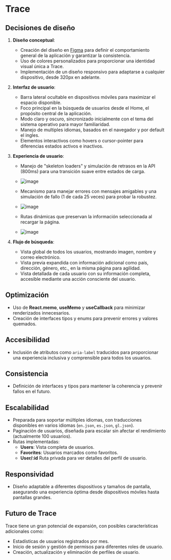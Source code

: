 # Trace

## Decisiones de diseño
1. **Diseño conceptual**: 
   - Creación del diseño en [Figma](https://www.figma.com/design/MHrNzVtLrsRZHzzpCGA85I/Trace?node-id=0-1&t=px2Q5U12w7Ta6v5D-1)
 para definir el comportamiento general de la aplicación y garantizar la consistencia.
   - Uso de colores personalizados para proporcionar una identidad visual única a Trace.
   - Implementación de un diseño responsivo para adaptarse a cualquier dispositivo, desde 320px en adelante.

2. **Interfaz de usuario**:
   - Barra lateral ocultable en dispositivos móviles para maximizar el espacio disponible.
   - Foco principal en la búsqueda de usuarios desde el Home, el propósito central de la aplicación.
   - Modo claro y oscuro, sincronizado inicialmente con el tema del sistema operativo para mayor familiaridad.
   - Manejo de multiples idiomas, basados en el navegador y por default el ingles.
   - Elementos interactivos como hovers o cursor-pointer para diferencias estados activos e inactivos.

3. **Experiencia de usuario**:
   - Manejo de "skeleton loaders" y simulación de retrasos en la API (800ms) para una transición suave entre estados de carga.
   - ![image](https://github.com/user-attachments/assets/f170ef11-3a35-4ae6-8a32-c4feba993b5b)

   - Mecanismo para manejar errores con mensajes amigables y una simulación de fallo (1 de cada 25 veces) para probar la robustez.
   - ![image](https://github.com/user-attachments/assets/e324d5db-922c-43ec-8a31-1068cadc8a03)

   - Rutas dinámicas que preservan la información seleccionada al recargar la página.
   - ![image](https://github.com/user-attachments/assets/defed427-6abd-4fd2-8b29-18d76af36581)


4. **Flujo de búsqueda**:
   - Vista global de todos los usuarios, mostrando imagen, nombre y correo electrónico.
   - Vista previa expandida con información adicional como país, dirección, género, etc., en la misma página para agilidad.
   - Vista detallada de cada usuario con su información completa, accesible mediante una acción consciente del usuario.

## Optimización
- Uso de **React.memo**, **useMemo** y **useCallback** para minimizar renderizados innecesarios.
- Creación de interfaces tipos y enums para prevenir errores y valores quemados.

## Accesibilidad
- Inclusión de atributos como `aria-label` traducidos para proporcionar una experiencia inclusiva y comprensible para todos los usuarios.

## Consistencia
- Definición de interfaces y tipos para mantener la coherencia y prevenir fallos en el futuro.

## Escalabilidad
- Preparada para soportar múltiples idiomas, con traducciones disponibles en varios idiomas (`en.json`, `es.json`, `gl.json`).
- Paginación de usuarios, diseñada para escalar sin afectar el rendimiento (actualmente 100 usuarios).
- Rutas implementadas:
  - **Users**: Vista completa de usuarios.
  - **Favorites**: Usuarios marcados como favoritos.
  - **User/:id** Ruta privada para ver detalles del perfil de usuario.

## Responsividad
- Diseño adaptable a diferentes dispositivos y tamaños de pantalla, asegurando una experiencia óptima desde dispositivos móviles hasta pantallas grandes.

## Futuro de Trace
Trace tiene un gran potencial de expansión, con posibles características adicionales como:
- Estadísticas de usuarios registrados por mes.
- Inicio de sesión y gestión de permisos para diferentes roles de usuario.
- Creación, actualización y eliminación de perfiles de usuario.
